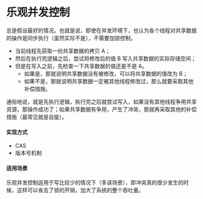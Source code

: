 # 乐观并发控制

总是假设最好的情况。也就是说，即使在并发环境下，也认为各个线程对共享数据的操作是同步执行（虽然实际不是），不需要加锁控制。

- 当前线程先获取一份共享数据的拷贝 A；
- 然后在执行完逻辑之后，尝试将修改后的值 B 写入共享数据的实际存储空间；
- 但是在写入之前，先检查一下共享数据的值还是不是 A。
    - 如果是，那就说明共享数据没有被修改，可以将共享数据的值改为 B；
    - 如果不是，那就说明共享数据一定被其他线程修改过，那么就要采取其他补偿措施。

通俗地说，就是先执行逻辑，执行完之后就尝试写入，如果没有其他线程争用共享资源，那操作成功了；如果共享数据有争用，产生了冲突，那就再采取其他的补偿措施（最常见就是自旋）。

#### 实现方式

- CAS
- 版本号机制


#### 适用场景

乐观并发控制适用于写比较少的情况下（多读场景），即冲突真的很少发生的时候，这样可以省去了锁的开销，加大了系统的整个吞吐量。